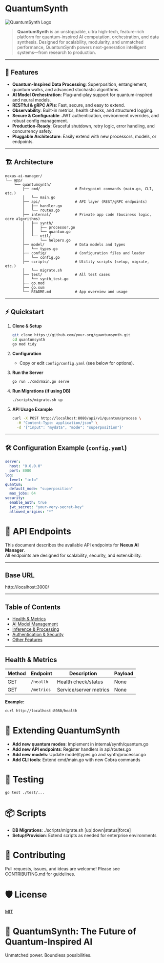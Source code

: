 # QuantumSynth

![QuantumSynth Logo](https://via.placeholder.com/600x150?text=QuantumSynth)

> **QuantumSynth** is an unstoppable, ultra high-tech, feature-rich platform for quantum-inspired AI computation, orchestration, and data synthesis. Designed for scalability, modularity, and unmatched performance, QuantumSynth powers next-generation intelligent systems—from research to production.

---

## 🚀 Features

- **Quantum-Inspired Data Processing**: Superposition, entanglement, quantum walks, and advanced stochastic algorithms.
- **AI Model Orchestration**: Plug-and-play support for quantum-inspired and neural models.
- **RESTful & gRPC APIs**: Fast, secure, and easy to extend.
- **Observability**: Built-in metrics, health checks, and structured logging.
- **Secure & Configurable**: JWT authentication, environment overrides, and robust config management.
- **Production-Ready**: Graceful shutdown, retry logic, error handling, and concurrency safety.
- **Pluggable Architecture**: Easily extend with new processors, models, or endpoints.

---

## 🏗️ Architecture

```
nexus-ai-manager/
└── app/
    └── quantumsynth/
        ├── cmd/                # Entrypoint commands (main.go, CLI, etc.)
        │   └── main.go
        ├── api/                # API layer (REST/gRPC endpoints)
        │   ├── handler.go
        │   └── routes.go
        ├── internal/           # Private app code (business logic, core algorithms)
        │   ├── synth/
        │   │   ├── processor.go
        │   │   └── quantum.go
        │   └── util/
        │       └── helpers.go
        ├── model/              # Data models and types
        │   └── types.go
        ├── config/             # Configuration files and loader
        │   └── config.go
        ├── scripts/            # Utility scripts (setup, migrate, etc.)
        │   └── migrate.sh
        ├── test/               # All test cases
        │   └── synth_test.go
        ├── go.mod
        ├── go.sum
        └── README.md           # App overview and usage
```

---

## ⚡ Quickstart

1. **Clone & Setup**
    ```bash
    git clone https://github.com/your-org/quantumsynth.git
    cd quantumsynth
    go mod tidy
    ```

2. **Configuration**
    - Copy or edit `config/config.yaml` (see below for options).

3. **Run the Server**
    ```bash
    go run ./cmd/main.go serve
    ```

4. **Run Migrations (if using DB)**
    ```bash
    ./scripts/migrate.sh up
    ```

5. **API Usage Example**

    ```bash
    curl -X POST http://localhost:8080/api/v1/quantum/process \
      -H "Content-Type: application/json" \
      -d '{"input": "mydata", "mode": "superposition"}'
    ```

---

## 🛠️ Configuration Example (`config.yaml`)

```yaml
server:
  host: "0.0.0.0"
  port: 8080
log:
  level: "info"
quantum:
  default_mode: "superposition"
  max_jobs: 64
security:
  enable_auth: true
  jwt_secret: "your-very-secret-key"
  allowed_origins: "*"
```

# 🎯 API Endpoints

This document describes the available API endpoints for **Nexus AI Manager**.  
All endpoints are designed for scalability, security, and extensibility.

---

## Base URL

http://localhost:3000/

---

## Table of Contents

- [Health & Metrics](#health--metrics)
- [AI Model Management](#ai-model-management)
- [Inference & Processing](#inference--processing)
- [Authentication & Security](#authentication--security)
- [Other Features](#other-features)

---

## Health & Metrics

| Method | Endpoint      | Description               | Payload            |
|--------|--------------|--------------------------|--------------------|
| GET    | `/health`    | Health check/status      | None               |
| GET    | `/metrics`   | Service/server metrics   | None               |

**Example:**

```bash
curl http://localhost:8080/health
```

# 🧠 Extending QuantumSynth

- **Add new quantum modes**: Implement in internal/synth/quantum.go
- **Add new API endpoints**: Register handlers in api/routes.go
- **Add new models**: Update model/types.go and synth/processor.go
- **Add CLI tools**: Extend cmd/main.go with new Cobra commands

# 🧪 Testing

```bash
go test ./test/...
```

# 📦 Scripts

- **DB Migrations**: ./scripts/migrate.sh [up|down|status|force]
- **Setup/Provision**: Extend scripts as needed for enterprise environments

# 🤝 Contributing

Pull requests, issues, and ideas are welcome! Please see CONTRIBUTING.md for guidelines.

# 🛡️ License

[MIT](LICENSE) 

# 🌌 QuantumSynth: The Future of Quantum-Inspired AI

Unmatched power. Boundless possibilities.
